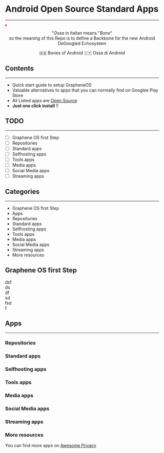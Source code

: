 # Android Open Source Standard Apps
---

<img align="center" src="data:image/png;base64, iVBORw0KGgoAAAANSUhEUgAAAAUA
    AAAFCAYAAACNbyblAAAAHElEQVQI12P4//8/w38GIAXDIBKE0DHxgljNBAAO
        9TXL0Y4OHwAAAABJRU5ErkJggg==" alt="AOSSA" />
<p align="center">
"<i>Ossa</i> in Italian means "<i>Bone</i>"
<br>  
so the meaning of this Repo is to define a Backbone for the new Android DeGoogled Echosystem
</p>
<div align="center">

:gb: Bones of Android  :it: Ossa di Android

</div>

## Contents
---
- Quick start guide to setup GrapheneOS
- Valuable alternatives to apps that you can normally find on Googlee Play Store
- All Listed apps are [Open Source](https://it.wikipedia.org/wiki/Open_source)
- __Just one click install__ !! 

## TODO
---
- [ ] Graphene OS first Step
- [ ] Repositories
- [ ] Standard apps
- [ ] Selfhosting apps
- [ ] Tools apps
- [ ] Media apps
- [ ] Social Media apps
- [ ] Streaming apps

## Categories
---
- Graphene OS first Step
- Apps
 - Repositories
 - Standard apps
 - Selfhosting apps
 - Tools apps
 - Media apps
 - Social Media apps
 - Streaming apps
- More resources

## Graphene OS first Step
dsf  
ds  
df  
sd  
fsd  
f

## Apps
---
### Repositories
### Standard apps
### Selfhosting apps
### Tools apps
### Media apps
### Social Media apps
### Streaming apps
### More resources
You can find more apps on [Awesome Privacy](https://github.com/pluja/awesome-privacy?tab=readme-ov-file)
